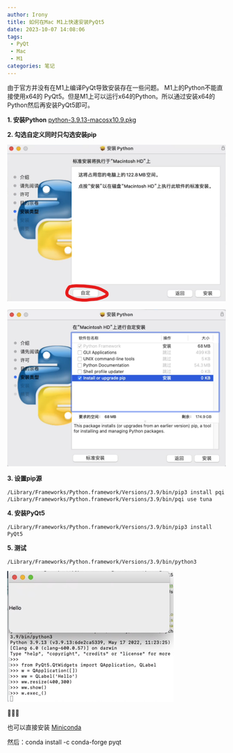```yaml
---
author: Irony
title: 如何在Mac M1上快速安装PyQt5
date: 2023-10-07 14:08:06
tags: 
 - PyQt
 - Mac
 - M1
categories: 笔记
---
```


由于官方并没有在M1上编译PyQt导致安装存在一些问题。
M1上的Python不能直接使用x64的 PyQt5。但是M1上可以运行x64的Python。所以通过安装x64的Python然后再安装PyQt5即可。
<!-- more -->

**1. 安装Python**
[python-3.9.13-macosx10.9.pkg](https://www.python.org/ftp/python/3.9.13/python-3.9.13-macosx10.9.pkg)

**2. 勾选自定义同时只勾选安装pip**

![step1.png](/images/macpyqtstep1.png)

![step1.png](/images/macpyqtstep2.png)

**3. 设置pip源**
```shell
/Library/Frameworks/Python.framework/Versions/3.9/bin/pip3 install pqi
/Library/Frameworks/Python.framework/Versions/3.9/bin/pqi use tuna
```

**4. 安装PyQt5**
```shell
/Library/Frameworks/Python.framework/Versions/3.9/bin/pip3 install PyQt5
```

**5. 测试**
```shell
/Library/Frameworks/Python.framework/Versions/3.9/bin/python3
```

![step3.png](/images/macpyqtstep3.png)



📢📢📢

也可以直接安装 [Miniconda](https://docs.anaconda.com/free/miniconda/miniconda-install/)

然后：conda install -c conda-forge pyqt
